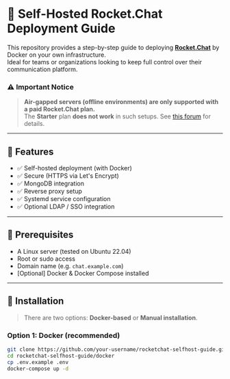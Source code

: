# 🚀 Self-Hosted Rocket.Chat Deployment Guide

This repository provides a step-by-step guide to deploying **[Rocket.Chat](https://www.rocket.chat)** by Docker on your own infrastructure.  
Ideal for teams or organizations looking to keep full control over their communication platform.

### ⚠️ Important Notice

> **Air-gapped servers (offline environments) are only supported with a paid Rocket.Chat plan.**  
> The **Starter** plan **does not work** in such setups. See [this forum](https://forums.rocket.chat/t/starter-plan-on-air-gapped-workspace/22384/8) for details.

---

## 📌 Features

- ✅ Self-hosted deployment (with Docker)
- ✅ Secure (HTTPS via Let's Encrypt)
- ✅ MongoDB integration
- ✅ Reverse proxy setup
- ✅ Systemd service configuration
- ✅ Optional LDAP / SSO integration

---

## 🧰 Prerequisites

- A Linux server (tested on Ubuntu 22.04)
- Root or sudo access
- Domain name (e.g. `chat.example.com`)
- [Optional] Docker & Docker Compose installed

---

## 🚀 Installation

> There are two options: **Docker-based** or **Manual installation**.

### Option 1: Docker (recommended)

```bash
git clone https://github.com/your-username/rocketchat-selfhost-guide.git
cd rocketchat-selfhost-guide/docker
cp .env.example .env
docker-compose up -d
